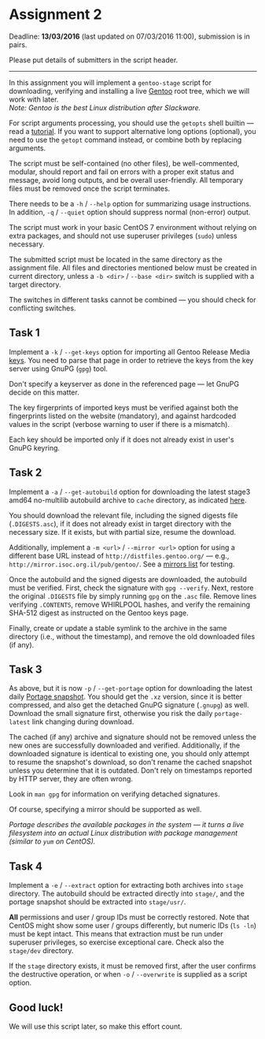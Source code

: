 # Assignment 2

Deadline: **13/03/2016** (last updated on 07/03/2016 11:00), submission is in pairs.

Please put details of submitters in the script header.

---

In this assignment you will implement a `gentoo-stage` script for downloading,
verifying and installing a live [Gentoo](https://www.gentoo.org/) root tree, which
we will work with later.  
*Note: Gentoo is the best Linux distribution after Slackware.*

For script arguments processing, you should use the `getopts` shell builtin —
read a [tutorial](http://wiki.bash-hackers.org/howto/getopts_tutorial).
If you want to support alternative long options (optional), you need to use
the `getopt` command instead, or combine both by replacing arguments.

The script must be self-contained (no other files), be well-commented, modular,
should report and fail on errors with a proper exit status and message, avoid long
outputs, and be overall user-friendly. All temporary files must be removed
once the script terminates.

There needs to be a `-h` / `--help` option for summarizing usage instructions.
In addition, `-q` / `--quiet` option should suppress normal (non-error) output.

The script must work in your basic CentOS 7 environment without relying on extra
packages, and should not use superuser privileges (`sudo`) unless necessary.

The submitted script must be located in the same directory as the assignment file.
All files and directories mentioned below must be created in current directory,
unless a `-b <dir>` / `--base <dir>` switch is supplied with a target directory.

The switches in different tasks cannot be combined — you should check for
conflicting switches.


## Task 1

Implement a `-k` / `--get-keys` option for importing all Gentoo Release Media
[keys](https://www.gentoo.org/downloads/signatures/). You need to parse that
page in order to retrieve the keys from the key server using GnuPG (`gpg`)
tool.

Don't specify a keyserver as done in the referenced page — let GnuPG decide
on this matter.

The key firgerprints of imported keys must be verified against both the
fingerprints listed on the website (mandatory), and against hardcoded values in the
script (verbose warning to user if there is a mismatch).

Each key should be imported only if it does not already exist in user's GnuPG
keyring.


## Task 2

Implement a `-a` / `--get-autobuild` option for downloading the latest stage3
amd64 no-multilib autobuild archive to `cache` directory, as indicated
[here](http://distfiles.gentoo.org/releases/amd64/autobuilds/latest-stage3-amd64-nomultilib.txt).

You should download the relevant file, including the signed digests file
(`.DIGESTS.asc`), if it does not already exist in target directory
with the necessary size. If it exists, but with partial size, resume the download.

Additionally, implement a `-m <url>` / `--mirror <url>` option for using a different base URL instead
of `http://distfiles.gentoo.org/` — e.g., `http://mirror.isoc.org.il/pub/gentoo/`.
See a [mirrors list](https://www.gentoo.org/downloads/mirrors/) for testing.

Once the autobuild and the signed digests are downloaded, the autobuild must be
verified. First, check the signature with `gpg --verify`. Next, restore the
original `.DIGESTS` file by simply running `gpg` on the `.asc` file. Remove lines
verifying `.CONTENTS`, remove WHIRLPOOL hashes, and verify the remaining SHA-512
digest as instructed on the Gentoo keys page.

Finally, create or update a stable symlink to the archive in the same directory
(i.e., without the timestamp), and remove the old downloaded files (if any).


## Task 3

As above, but it is now `-p` / `--get-portage` option for downloading the latest
daily [Portage snapshot](http://distfiles.gentoo.org/releases/snapshots/current/).
You should get the `.xz` version, since it is better compressed, and also get the
detached GnuPG signature (`.gnupg`) as well. Download the small signature first,
otherwise you risk the daily `portage-latest` link changing during download.

The cached (if any) archive and signature should not be removed unless the new
ones are successfully downloaded and verified. Additionally, if the downloaded
signature is identical to existing one, you should only attempt to resume the
snapshot's download, so don't rename the cached snapshot unless you determine
that it is outdated. Don't rely on timestamps reported by HTTP server, they are
often wrong.

Look in `man gpg` for information on verifying detached signatures.

Of course, specifying a mirror should be supported as well.

*Portage describes the available packages in the system — it turns a live filesystem
into an actual Linux distribution with package management (similar to `yum` on CentOS).*


## Task 4

Implement a `-e` / `--extract` option for extracting both archives into `stage` directory.
The autobuild should be extracted directly into `stage/`, and the portage snapshot
should be extracted into `stage/usr/`.

**All** permissions and user / group IDs must be correctly restored. Note that
CentOS might show some user / groups differently, but numeric IDs (`ls -ln`) must
be kept intact. This means that extraction must be run under superuser privileges, so
exercise exceptional care. Check also the `stage/dev` directory.

If the `stage` directory exists, it must be removed first, after the user confirms
the destructive operation, or when `-o` / `--overwrite` is supplied as a script option.


## Good luck!

We will use this script later, so make this effort count.
